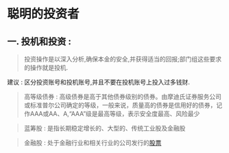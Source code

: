 # 聪明的投资者



## 一. 投机和投资 :

> 投资操作是以深入分析,确保本金的安全,并获得适当的回报;部门组这些要求的操作就是投机.

建议 : 区分投资账号和投机账号,并且不要在投机账号上投入过多钱财.

> 高等级债券 : 高级债券是高于其他债券级别的债券。由摩迪氏证券服务公司或标准普尔公司确定的等级，一般来说，质量高的债券是信用好的债券，记作AAA或AA、A,“AAA”级是最高等级，表示安全度最高、风险最少

> 蓝筹股 : 是指长期稳定增长的、大型的、传统工业股及金融股 

> 金融股 : 处于金融行业和相关行业的公司发行的[股票](https://baike.baidu.com/item/股票/22647)